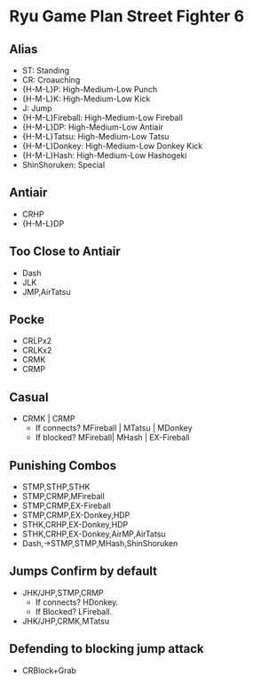 # Ryu Game Plan Street Fighter 6

## Alias
- ST: Standing
- CR: Croauching
- {H-M-L}P: High-Medium-Low Punch
- {H-M-L}K: High-Medium-Low Kick
- J: Jump
- {H-M-L}Fireball: High-Medium-Low Fireball
- {H-M-L}DP: High-Medium-Low Antiair
- {H-M-L}Tatsu: High-Medium-Low Tatsu
- {H-M-L}Donkey: High-Medium-Low Donkey Kick
- {H-M-L}Hash: High-Medium-Low Hashogeki
- ShinShoruken: Special
 
## Antiair
- CRHP
- {H-M-L}DP

## Too Close to Antiair
- Dash
- JLK
- JMP,AirTatsu

## Pocke
- CRLPx2
- CRLKx2
- CRMK
- CRMP

## Casual
- CRMK | CRMP
    - If connects? MFireball | MTatsu | MDonkey
    - If blocked? MFireball| MHash | EX-Fireball

## Punishing Combos
- STMP,STHP,STHK
- STMP,CRMP,MFireball
- STMP,CRMP,EX-Fireball
- STMP,CRMP,EX-Donkey,HDP
- STHK,CRHP,EX-Donkey,HDP
- STHK,CRHP,EX-Donkey,AirMP,AirTatsu
- Dash,-\>STMP,STMP,MHash,ShinShoruken

## Jumps Confirm by default
- JHK/JHP,STMP,CRMP
    - If connects? HDonkey.
    - If Blocked? LFireball.
- JHK/JHP,CRMK,MTatsu

## Defending to blocking jump attack
- CRBlock+Grab

